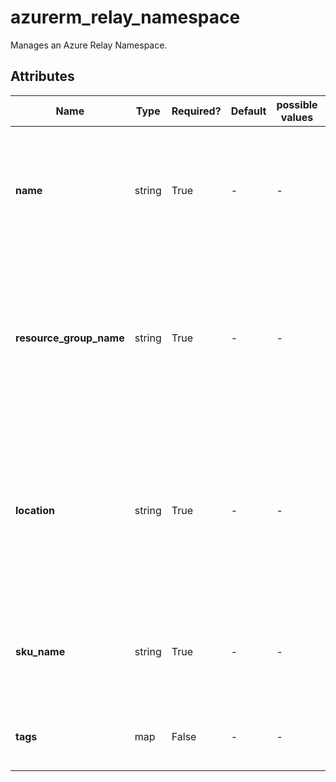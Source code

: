 # azurerm_relay_namespace

Manages an Azure Relay Namespace.

## Attributes

| Name | Type | Required? | Default  | possible values | Description |
| ---- | ---- | --------- | -------- | ----------- | ----------- |
| **name** | string | True | -  |  -  | Specifies the name of the Azure Relay Namespace. Changing this forces a new resource to be created. | 
| **resource_group_name** | string | True | -  |  -  | The name of the resource group in which to create the Azure Relay Namespace. Changing this forces a new resource to be created. | 
| **location** | string | True | -  |  -  | Specifies the supported Azure location where the Azure Relay Namespace exists. Changing this forces a new resource to be created. | 
| **sku_name** | string | True | -  |  -  | The name of the SKU to use. At this time the only supported value is `Standard`. | 
| **tags** | map | False | -  |  -  | A mapping of tags to assign to the resource. | 

